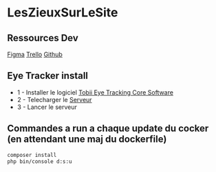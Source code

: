 # LesZieuxSurLeSite

## Ressources Dev

[Figma](https://www.figma.com/file/IeNhL3uRymq7BhU46ioI6x/LesZieuxSurLeSite?type=design&node-id=4%3A53&mode=design&t=eFrSl7poUwrLj7Hz-1)
[Trello](https://trello.com/b/NIHLeh30/lesyeuxdusite)
[Github](https://github.com/Pacefiregab/LesZieuxSurLeSite)

## Eye Tracker install

 - 1 - Installer le logiciel [Tobii Eye Tracking Core Software](https://files.update.tech.tobii.com/Tobii_Eye_Tracking_Core_v2.13.1.7294_x86.exe)
 - 2 - Telecharger le [Serveur](https://github.com/rezreal/Tobii-EyeX-Web-Socket-Server/releases/tag/v1.0.1)
 - 3 - Lancer le serveur

## Commandes a run a chaque update du cocker (en attendant une maj du dockerfile)

```bash
composer install
php bin/console d:s:u
```
